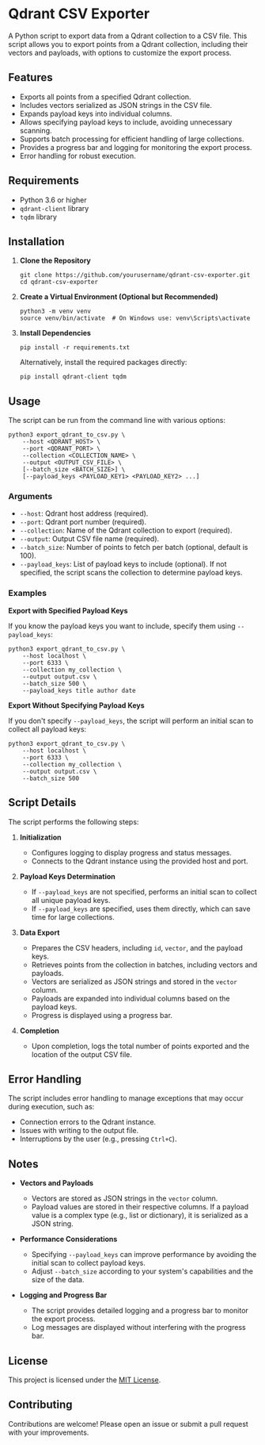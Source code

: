 
# Qdrant CSV Exporter

A Python script to export data from a Qdrant collection to a CSV file. This script allows you to export points from a Qdrant collection, including their vectors and payloads, with options to customize the export process.

## Features

- Exports all points from a specified Qdrant collection.
- Includes vectors serialized as JSON strings in the CSV file.
- Expands payload keys into individual columns.
- Allows specifying payload keys to include, avoiding unnecessary scanning.
- Supports batch processing for efficient handling of large collections.
- Provides a progress bar and logging for monitoring the export process.
- Error handling for robust execution.

## Requirements

- Python 3.6 or higher
- `qdrant-client` library
- `tqdm` library

## Installation

1. **Clone the Repository**

   ```
   git clone https://github.com/yourusername/qdrant-csv-exporter.git
   cd qdrant-csv-exporter
   ```

2. **Create a Virtual Environment (Optional but Recommended)**

   ```
   python3 -m venv venv
   source venv/bin/activate  # On Windows use: venv\Scripts\activate
   ```

3. **Install Dependencies**

   ```
   pip install -r requirements.txt
   ```

   Alternatively, install the required packages directly:

   ```
   pip install qdrant-client tqdm
   ```

## Usage

The script can be run from the command line with various options:

```
python3 export_qdrant_to_csv.py \
    --host <QDRANT_HOST> \
    --port <QDRANT_PORT> \
    --collection <COLLECTION_NAME> \
    --output <OUTPUT_CSV_FILE> \
    [--batch_size <BATCH_SIZE>] \
    [--payload_keys <PAYLOAD_KEY1> <PAYLOAD_KEY2> ...]
```

### Arguments

- `--host`: Qdrant host address (required).
- `--port`: Qdrant port number (required).
- `--collection`: Name of the Qdrant collection to export (required).
- `--output`: Output CSV file name (required).
- `--batch_size`: Number of points to fetch per batch (optional, default is 100).
- `--payload_keys`: List of payload keys to include (optional). If not specified, the script scans the collection to determine payload keys.

### Examples

**Export with Specified Payload Keys**

If you know the payload keys you want to include, specify them using `--payload_keys`:

```
python3 export_qdrant_to_csv.py \
    --host localhost \
    --port 6333 \
    --collection my_collection \
    --output output.csv \
    --batch_size 500 \
    --payload_keys title author date
```

**Export Without Specifying Payload Keys**

If you don't specify `--payload_keys`, the script will perform an initial scan to collect all payload keys:

```
python3 export_qdrant_to_csv.py \
    --host localhost \
    --port 6333 \
    --collection my_collection \
    --output output.csv \
    --batch_size 500
```

## Script Details

The script performs the following steps:

1. **Initialization**

   - Configures logging to display progress and status messages.
   - Connects to the Qdrant instance using the provided host and port.

2. **Payload Keys Determination**

   - If `--payload_keys` are not specified, performs an initial scan to collect all unique payload keys.
   - If `--payload_keys` are specified, uses them directly, which can save time for large collections.

3. **Data Export**

   - Prepares the CSV headers, including `id`, `vector`, and the payload keys.
   - Retrieves points from the collection in batches, including vectors and payloads.
   - Vectors are serialized as JSON strings and stored in the `vector` column.
   - Payloads are expanded into individual columns based on the payload keys.
   - Progress is displayed using a progress bar.

4. **Completion**

   - Upon completion, logs the total number of points exported and the location of the output CSV file.

## Error Handling

The script includes error handling to manage exceptions that may occur during execution, such as:

- Connection errors to the Qdrant instance.
- Issues with writing to the output file.
- Interruptions by the user (e.g., pressing `Ctrl+C`).

## Notes

- **Vectors and Payloads**

  - Vectors are stored as JSON strings in the `vector` column.
  - Payload values are stored in their respective columns. If a payload value is a complex type (e.g., list or dictionary), it is serialized as a JSON string.

- **Performance Considerations**

  - Specifying `--payload_keys` can improve performance by avoiding the initial scan to collect payload keys.
  - Adjust `--batch_size` according to your system's capabilities and the size of the data.

- **Logging and Progress Bar**

  - The script provides detailed logging and a progress bar to monitor the export process.
  - Log messages are displayed without interfering with the progress bar.

## License

This project is licensed under the [MIT License](LICENSE).

## Contributing

Contributions are welcome! Please open an issue or submit a pull request with your improvements.
